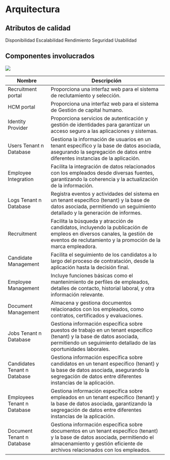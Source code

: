 # Arquitectura

## Atributos de calidad

Disponibilidad
Escalabilidad 
Rendimiento
Seguridad
Usabilidad

## Componentes involucrados

![](/images/architecture-fig1-ntier.png)

| Nombre | Descripción |
| ----------------------------------------- | ------------------------------------------------------------------------------------------------------------------------------------------------------------------------------------------------------- |
| Recruitment portal | Proporciona una interfaz web para el sistema de reclutamiento y selección. |
| HCM portal | Proporciona una interfaz web para el sistema de Gestión de capital humano. |
| Identity Provider | Proporciona servicios de autenticación y gestión de identidades para garantizar un acceso seguro a las aplicaciones y sistemas. |
| Users Tenant n Database | Gestiona la información de usuarios en un tenant específico y la base de datos asociada, asegurando la segregación de datos entre diferentes instancias de la aplicación. |
| Employee Integration | Facilita la integración de datos relacionados con los empleados desde diversas fuentes, garantizando la coherencia y la actualización de la información. |
| Logs Tenant n Database | Registra eventos y actividades del sistema en un tenant específico (tenant) y la base de datos asociada, permitiendo un seguimiento detallado y la generación de informes. |
| Recruitment | Facilita la búsqueda y atracción de candidatos, incluyendo la publicación de empleos en diversos canales, la gestión de eventos de reclutamiento y la promoción de la marca empleadora. |
| Candidate Management | Facilita el seguimiento de los candidatos a lo largo del proceso de contratación, desde la aplicación hasta la decisión final. |
| Employee Management | Incluye funciones básicas como el mantenimiento de perfiles de empleados, detalles de contacto, historial laboral, y otra información relevante. |
| Document Management | Almacena y gestiona documentos relacionados con los empleados, como contratos, certificados y evaluaciones. |
| Jobs Tenant n Database | Gestiona información específica sobre puestos de trabajo en un tenant específico (tenant) y la base de datos asociada, permitiendo un seguimiento detallado de las oportunidades laborales. |
| Candidates Tenant n Database | Gestiona información específica sobre candidatos en un tenant específico (tenant) y la base de datos asociada, asegurando la segregación de datos entre diferentes instancias de la aplicación. |
| Employees Tenant n Database | Gestiona información específica sobre empleados en un tenant específico (tenant) y la base de datos asociada, garantizando la segregación de datos entre diferentes instancias de la aplicación. |
| Document Tenant n Database | Gestiona información específica sobre documentos en un tenant específico (tenant) y la base de datos asociada, permitiendo el almacenamiento y gestión eficiente de archivos relacionados con los empleados. |
